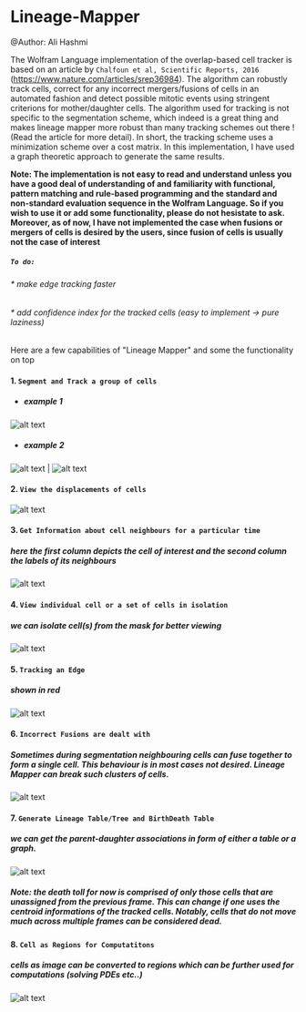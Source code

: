 # Lineage-Mapper
@Author: Ali Hashmi

The Wolfram Language implementation of the overlap-based cell tracker is based on an article by `Chalfoun et al, Scientific Reports, 2016` (https://www.nature.com/articles/srep36984). The algorithm can robustly track cells, correct for any incorrect mergers/fusions of cells in an automated fashion and detect possible mitotic events using stringent criterions for mother/daughter cells. The algorithm used for tracking is not specific to the segmentation scheme, which indeed is a great thing and makes lineage mapper more robust than many tracking schemes out there ! (Read the article for more detail). In short, the tracking scheme uses a minimization scheme over a cost matrix. In this implementation, I have used a graph theoretic approach to generate the same results.


****Note: The implementation is not easy to read and understand unless you have a good deal of understanding of and familiarity with functional, pattern matching and rule-based programming and the standard and non-standard evaluation sequence in the Wolfram Language. So if you wish to use it or add some functionality, please do not hesistate to ask. Moreover, as of now, I have not implemented the case when fusions or mergers of cells is desired by the users, since fusion of cells is usually not the case of interest****

##### `To do:`
###### * make edge tracking faster
###### * add confidence index for the tracked cells (easy to implement -> pure laziness)


Here are a few capabilities of "Lineage Mapper" and some the functionality on top

#### 1. `Segment and Track a group of cells`

* ##### example 1

![alt text](https://github.com/alihashmiii/Lineage-Mapper/blob/master/uploadReadMe/alain.gif)

* ##### example 2

![alt text](https://github.com/alihashmiii/Lineage-Mapper/blob/master/uploadReadMe/benoitsmask.gif) | ![alt text](https://github.com/alihashmiii/Lineage-Mapper/blob/master/uploadReadMe/benoitsmasksegtracked.gif)

#### 2. `View the displacements of cells`

![alt text](https://github.com/alihashmiii/Lineage-Mapper/blob/master/uploadReadMe/centroiddispmap.png)

#### 3. `Get Information about cell neighbours for a particular time`

##### **here the first column depicts the cell of interest and the second column the labels of its neighbours**

![alt text](https://github.com/alihashmiii/Lineage-Mapper/blob/master/uploadReadMe/cellneighbours.png)


#### 4. `View individual cell or a set of cells in isolation`

##### we can isolate cell(s) from the mask for better viewing 

![alt text](https://github.com/alihashmiii/Lineage-Mapper/blob/master/uploadReadMe/seesingleormultiplecells.png)


#### 5. `Tracking an Edge`

##### ****shown in red****

![alt text](https://github.com/alihashmiii/Lineage-Mapper/blob/master/uploadReadMe/benoitedgetrack.gif)


#### 6. `Incorrect Fusions are dealt with`

##### Sometimes during segmentation neighbouring cells can fuse together to form a single cell. This behaviour is in most cases not desired. Lineage Mapper can break such clusters of cells.

![alt text](https://github.com/alihashmiii/Lineage-Mapper/blob/master/uploadReadMe/maskcorrections.png)

#### 7. `Generate Lineage Table/Tree and BirthDeath Table`

##### **we can get the parent-daughter associations in form of either a table or a graph.**

![alt text](https://github.com/alihashmiii/Lineage-Mapper/blob/master/uploadReadMe/tablesandtrees.png)


##### **Note: the death toll for now is comprised of only those cells that are unassigned from the previous frame. This can change if one uses the centroid informations of the tracked cells. Notably, cells that do not move much across multiple frames can be considered dead.**


#### 8. `Cell as Regions for Computatitons`

##### cells as image can be converted to regions which can be further used for computations (solving PDEs etc..)

![alt text](https://github.com/alihashmiii/Lineage-Mapper/blob/master/uploadReadMe/solveequations%20over%20a%20cell.png)

